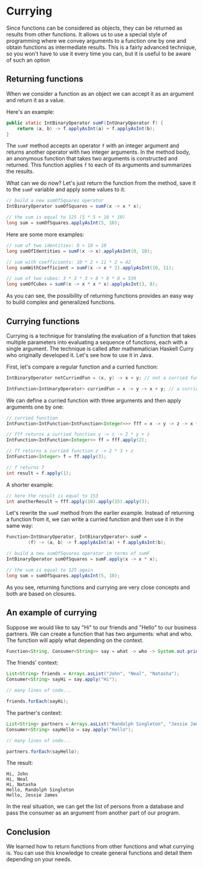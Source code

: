 # Currying

Since functions can be considered as objects, they can be returned as results from other functions. It allows us to use a special style of programming where we convey arguments to a function one by one and obtain functions as intermediate results. This is a fairly advanced technique, so you won't have to use it every time you can, but it is useful to be aware of such an option

## Returning functions

When we consider a function as an object we can accept it as an argument and return it as a value.

Here's an example:

```java
public static IntBinaryOperator sumF(IntUnaryOperator f) {
    return (a, b) -> f.applyAsInt(a) + f.applyAsInt(b);
} 
```

The `sumF` method accepts an operator `f` with an integer argument and returns another operator with two integer arguments. In the method body, an anonymous function that takes two arguments is constructed and returned. This function applies `f` to each of its arguments and summarizes the results.

What can we do now? Let's just return the function from the method, save it to the `sumF` variable and apply some values to it:

```java
// build a new sumOfSquares operator
IntBinaryOperator sumOfSquares = sumF(x -> x * x);

// the sum is equal to 125 (5 * 5 + 10 * 10)
long sum = sumOfSquares.applyAsInt(5, 10);
```

Here are some more examples:

```java
// sum of two identities: 0 + 10 = 10
long sumOfIdentities = sumF(x -> x).applyAsInt(0, 10);

// sum with coefficients: 10 * 2 + 11 * 2 = 42
long sumWithCoefficient = sumF(x -> x * 2).applyAsInt(10, 11);

// sum of two cubes: 3 * 3 * 3 + 8 * 8 * 8 = 539
long sumOfCubes = sumF(x -> x * x * x).applyAsInt(3, 8);
```

As you can see, the possibility of returning functions provides an easy way to build complex and generalized functions.

## Currying functions

Currying is a technique for translating the evaluation of a function that takes multiple parameters into evaluating a sequence of functions, each with a single argument. The technique is called after mathematician Haskell Curry who originally developed it. Let's see how to use it in Java.

First, let's compare a regular function and a curried function:

```java
IntBinaryOperator notCurriedFun = (x, y) -> x + y; // not a curried function

IntFunction<IntUnaryOperator> curriedFun = x -> y -> x + y; // a curried function
```

We can define a curried function with three arguments and then apply arguments one by one:

```java
// curried function
IntFunction<IntFunction<IntFunction<Integer>>> fff = x -> y -> z -> x * y + z;

// fff returns a curried function y -> z -> 2 * y + z
IntFunction<IntFunction<Integer>> ff = fff.apply(2);

// ff returns a curried function z -> 2 * 3 + z
IntFunction<Integer> f = ff.apply(3);

// f returns 7
int result = f.apply(1);
```

A shorter example:

```java
// here the result is equal to 153
int anotherResult = fff.apply(10).apply(15).apply(3);
```

Let's rewrite the `sumF` method from the earlier example. Instead of returning a function from it, we can write a curried function and then use it in the same way:

```java
Function<IntUnaryOperator, IntBinaryOperator> sumF = 
        (f) -> (a, b) -> f.applyAsInt(a) + f.applyAsInt(b);

// build a new sumOfSquares operator in terms of sumF
IntBinaryOperator sumOfSquares = sumF.apply(x -> x * x);

// the sum is equal to 125 again
long sum = sumOfSquares.applyAsInt(5, 10);
```

As you see, returning functions and currying are very close concepts and both are based on closures.

## An example of currying

Suppose we would like to say "Hi" to our friends and "Hello" to our business partners. We can create a function that has two arguments: what and who. The function will apply what depending on the context.

```java
Function<String, Consumer<String>> say = what -> who -> System.out.println(what + ", " + who);
```

The friends' context:

```java
List<String> friends = Arrays.asList("John", "Neal", "Natasha");
Consumer<String> sayHi = say.apply("Hi");

// many lines of code...

friends.forEach(sayHi);
```

The partner's context:

```java
List<String> partners = Arrays.asList("Randolph Singleton", "Jessie James");
Consumer<String> sayHello = say.apply("Hello");

// many lines of code...

partners.forEach(sayHello);
```

The result:

```
Hi, John
Hi, Neal
Hi, Natasha
Hello, Randolph Singleton
Hello, Jessie James
```

In the real situation, we can get the list of persons from a database and pass the consumer as an argument from another part of our program.

## Conclusion

We learned how to return functions from other functions and what currying is. You can use this knowledge to create general functions and detail them depending on your needs.